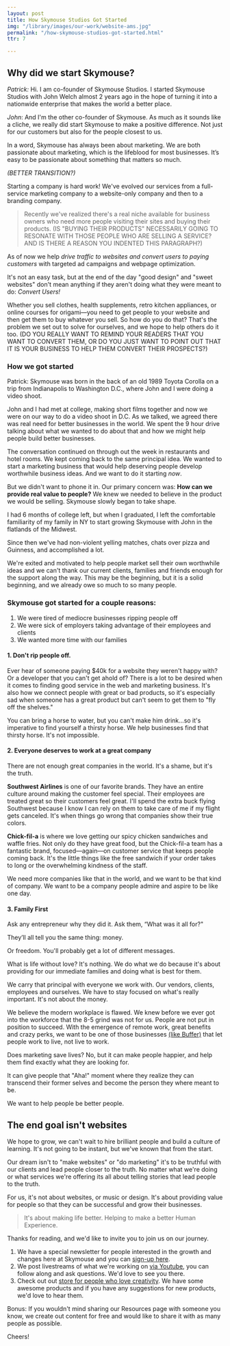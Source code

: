 ```yaml
---
layout: post
title: How Skymouse Studios Got Started
img: "/library/images/our-work/website-ams.jpg"
permalink: "/how-skymouse-studios-got-started.html"
ttr: 7

---
```

## Why did we start Skymouse?

_Patrick:_ Hi. I am co-founder of Skymouse Studios. I started Skymouse Studios with John Welch almost 2 years ago in the hope of turning it into a nationwide enterprise that makes the world a better place. 

_John_: And I'm the other co-founder of Skymouse. As much as it sounds like a cliche, we really did start Skymouse to make a positive difference. Not just for our customers but also for the people closest to us. 

In a word, Skymouse has always been about marketing. We are both passionate about marketing, which is the lifeblood for most businesses. It’s easy to be passionate about something that matters so much.

_(BETTER TRANSITION?)_

Starting a company is hard work! We've evolved our services from a full-service marketing company to a website-only company and then to a branding company. 

> Recently we've realized there's a real niche available for business owners who need more people visiting their sites and buying their products. (IS "BUYING THEIR PRODUCTS" NECESSARILY GOING TO RESONATE WITH THOSE PEOPLE WHO ARE SELLING A SERVICE? AND IS THERE A REASON YOU INDENTED THIS PARAGRAPH?)

As of now we help _drive traffic to websites and convert users to paying customers_ with targeted ad campaigns and webpage optimization.

It's not an easy task, but at the end of the day "good design" and "sweet websites" don't mean anything if they aren't doing what they were meant to do: _Convert Users!_

Whether you sell clothes, health supplements, retro kitchen appliances, or online courses for origami—you need to get people to your website and then get them to buy whatever you sell. So how do you do that? That's the problem we set out to solve for ourselves, and we hope to help others do it too. (DO YOU REALLY WANT TO REMIND YOUR READERS THAT YOU WANT TO CONVERT THEM, OR DO YOU JUST WANT TO POINT OUT THAT IT IS YOUR BUSINESS TO HELP THEM CONVERT THEIR PROSPECTS?)

### How we got started

Patrick: Skymouse was born in the back of an old 1989 Toyota Corolla on a trip from Indianapolis to Washington D.C., where John and I were doing a video shoot.

John and I had met at college, making short films together and now we were on our way to do a video shoot in D.C. As we talked, we agreed there was real need for better businesses in the world. We spent the 9 hour drive talking about what we wanted to do about that and how we might help people build better businesses. 

The conversation continued on through out the week in restaurants and hotel rooms. We kept coming back to the same principal idea. We wanted to start a marketing business that would help deserving people develop worthwhile business ideas. And we want to do it starting _now_. 

But we didn't want to phone it in. Our primary concern was: **How can we provide real value to people?** We knew we needed to believe in the product we would be selling. Skymouse slowly began to take shape.

I had 6 months of college left, but when I graduated, I left the comfortable familiarity of my family in NY to start growing Skymouse with John in the flatlands of the Midwest.

Since then we've had non-violent yelling matches, chats over pizza and Guinness, and accomplished a lot.

We're exited and motivated to help people market sell their own worthwhile ideas and we can't thank our current clients, families and friends enough for the support along the way. This may be the beginning, but it is a solid beginning, and we already owe so much to so many people.

### Skymouse got started for a couple reasons:

1. We were tired of mediocre businesses ripping people off
2. We were sick of employers taking advantage of their employees and clients
3. We wanted more time with our families

#### 1. Don't rip people off.

Ever hear of someone paying $40k for a website they weren't happy with? Or a developer that you can't get ahold of? There is a lot to be desired when it comes to finding good service in the web and marketing business. It's also how we connect people with great or bad products, so it's especially sad when someone has a great product but can't seem to get them to "fly off the shelves."

You can bring a horse to water, but you can't make him drink...so it's imperative to find yourself a thirsty horse. We help businesses find that thirsty horse. It's not impossible.

#### 2. Everyone deserves to work at a great company

There are not enough great companies in the world. It's a shame, but it's the truth.

**Southwest Airlines** is one of our favorite brands. They have an entire culture around making the customer feel special. Their employees are treated great so their customers feel great. I'll spend the extra buck flying Southwest because I know I can rely on them to take care of me if my flight gets canceled. It's when things go wrong that companies show their true colors.

**Chick-fil-a** is where we love getting our spicy chicken sandwiches and waffle fries. Not only do they have great food, but the Chick-fil-a team has a fantastic brand, focused—again—on customer service that keeps people coming back. It's the little things like the free sandwich if your order takes to long or the overwhelming kindness of the staff.

We need more companies like that in the world, and we want to be that kind of company. We want to be a company people admire and aspire to be like one day.

#### 3. Family First

Ask any entrepreneur why they did it. Ask them, “What was it all for?"

They’ll all tell you the same thing: money.

Or freedom. You'll probably get a lot of different messages.

What is life without love? It's nothing. We do what we do because it's about providing for our immediate families and doing what is best for them.

We carry that principal with everyone we work with. Our vendors, clients, employees and ourselves. We have to stay focused on what's really important. It's not about the money.

We believe the modern workplace is flawed. We knew before we ever got into the workforce that the 8-5 grind was not for us. People are not put in position to succeed. With the emergence of remote work, great benefits and crazy perks, we want to be one of those businesses [(like Buffer)](https://open.buffer.com/distributed-team-benefits/ "Buffer Blogpost on Remote Work") that let people work to live, not live to work.

Does marketing save lives? No, but it can make people happier, and help them find exactly what they are looking for.

It can give people that "Aha!" moment where they realize they can transcend their former selves and become the person they where meant to be.

We want to help people be better people.

## The end goal isn't websites

We hope to grow, we can't wait to hire brilliant people and build a culture of learning. It's not going to be instant, but we've known that from the start.

Our dream isn't to "make websites" or "do marketing" it's to be truthful with our clients and lead people closer to the truth. No matter what we're doing or what services we're offering its all about telling stories that lead people to the truth.

For us, it's not about websites, or music or design. It's about providing value for people so that they can be successful and grow their businesses.

> It's about making life better. Helping to make a better Human Experience.

Thanks for reading, and we'd like to invite you to join us on our journey.

1. We have a special newsletter for people interested in the growth and changes here at Skymouse and you can [sign-up here](#).
2. We post livestreams of what we're working on [via Youtube](#), you can follow along and ask questions. We'd love to see you there.
3. Check out out [store for people who love creativity](#). We have some awesome products and if you have any suggestions for new products, we'd love to hear them.

Bonus: If you wouldn't mind sharing our Resources page with someone you know, we create out content for free and would like to share it with as many people as possible.

Cheers!